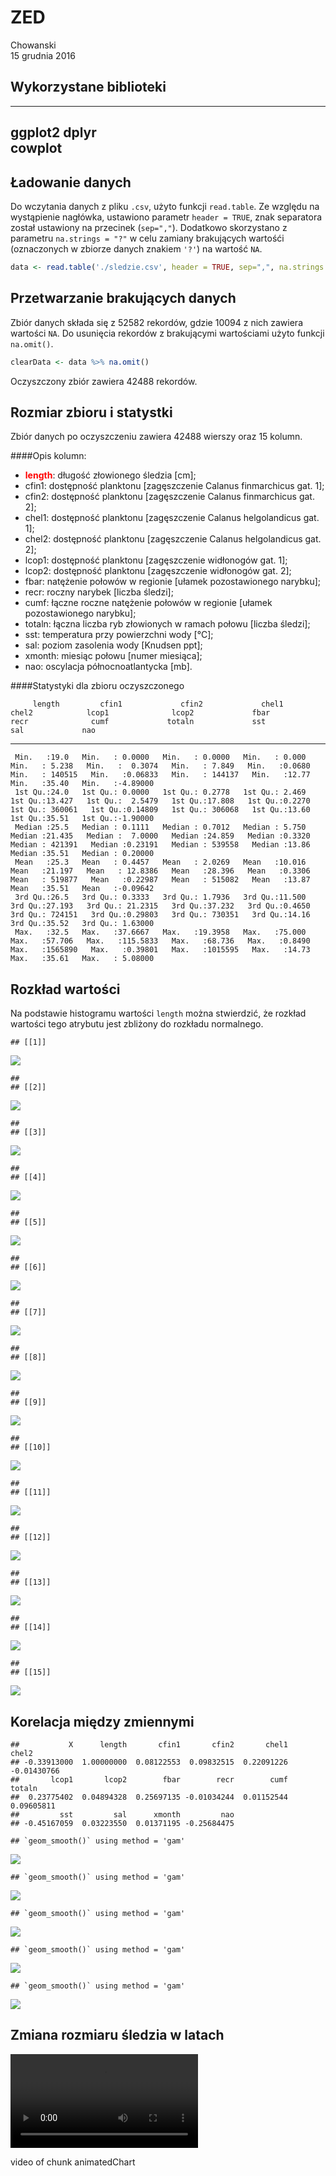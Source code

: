 # ZED
Chowanski  
15 grudnia 2016  



## Wykorzystane biblioteki

--------
ggplot2 
dplyr   
cowplot 
--------

## Ładowanie danych
Do wczytania danych z pliku `.csv`, użyto funkcji `read.table`. Ze względu na wystąpienie nagłówka, ustawiono parametr `header = TRUE`, znak separatora został ustawiony na przecinek (`sep=","`). Dodatkowo skorzystano z parametru `na.strings = "?"` w celu zamiany brakujących wartośći (oznaczonych w zbiorze danych znakiem `'?'`) na wartość `NA`.

```r
data <- read.table('./sledzie.csv', header = TRUE, sep=",", na.strings = "?")
```

## Przetwarzanie brakujących danych

Zbiór danych składa się z 52582 rekordów, gdzie 10094 z nich zawiera  wartości `NA`.
Do usunięcia rekordów z brakującymi wartościami użyto funkcji `na.omit()`.

```r
clearData <- data %>% na.omit()
```
Oczyszczony zbiór zawiera 42488 rekordów.

## Rozmiar zbioru i statystki
Zbiór danych po oczyszczeniu zawiera 42488 wierszy oraz 15 kolumn.

####Opis kolumn:
* <span style="color:red; font-weight:bold">length</span>: długość złowionego śledzia [cm];
* cfin1: dostępność planktonu [zagęszczenie Calanus finmarchicus gat. 1];
* cfin2: dostępność planktonu [zagęszczenie Calanus finmarchicus gat. 2];
* chel1: dostępność planktonu [zagęszczenie Calanus helgolandicus gat. 1];
* chel2: dostępność planktonu [zagęszczenie Calanus helgolandicus gat. 2];
* lcop1: dostępność planktonu [zagęszczenie widłonogów gat. 1];
* lcop2: dostępność planktonu [zagęszczenie widłonogów gat. 2];
* fbar: natężenie połowów w regionie [ułamek pozostawionego narybku];
* recr: roczny narybek [liczba śledzi];
* cumf: łączne roczne natężenie połowów w regionie [ułamek pozostawionego narybku];
* totaln: łączna liczba ryb złowionych w ramach połowu [liczba śledzi];
* sst: temperatura przy powierzchni wody [°C];
* sal: poziom zasolenia wody [Knudsen ppt];
* xmonth: miesiąc połowu [numer miesiąca];
* nao: oscylacja północnoatlantycka [mb].

####Statystyki dla zbioru oczyszczonego

         length         cfin1             cfin2             chel1            chel2            lcop1              lcop2             fbar             recr              cumf             totaln             sst             sal             nao         
---  -------------  ----------------  ----------------  ---------------  ---------------  -----------------  ---------------  ---------------  ----------------  ----------------  ----------------  --------------  --------------  -----------------
     Min.   :19.0   Min.   : 0.0000   Min.   : 0.0000   Min.   : 0.000   Min.   : 5.238   Min.   :  0.3074   Min.   : 7.849   Min.   :0.0680   Min.   : 140515   Min.   :0.06833   Min.   : 144137   Min.   :12.77   Min.   :35.40   Min.   :-4.89000 
     1st Qu.:24.0   1st Qu.: 0.0000   1st Qu.: 0.2778   1st Qu.: 2.469   1st Qu.:13.427   1st Qu.:  2.5479   1st Qu.:17.808   1st Qu.:0.2270   1st Qu.: 360061   1st Qu.:0.14809   1st Qu.: 306068   1st Qu.:13.60   1st Qu.:35.51   1st Qu.:-1.90000 
     Median :25.5   Median : 0.1111   Median : 0.7012   Median : 5.750   Median :21.435   Median :  7.0000   Median :24.859   Median :0.3320   Median : 421391   Median :0.23191   Median : 539558   Median :13.86   Median :35.51   Median : 0.20000 
     Mean   :25.3   Mean   : 0.4457   Mean   : 2.0269   Mean   :10.016   Mean   :21.197   Mean   : 12.8386   Mean   :28.396   Mean   :0.3306   Mean   : 519877   Mean   :0.22987   Mean   : 515082   Mean   :13.87   Mean   :35.51   Mean   :-0.09642 
     3rd Qu.:26.5   3rd Qu.: 0.3333   3rd Qu.: 1.7936   3rd Qu.:11.500   3rd Qu.:27.193   3rd Qu.: 21.2315   3rd Qu.:37.232   3rd Qu.:0.4650   3rd Qu.: 724151   3rd Qu.:0.29803   3rd Qu.: 730351   3rd Qu.:14.16   3rd Qu.:35.52   3rd Qu.: 1.63000 
     Max.   :32.5   Max.   :37.6667   Max.   :19.3958   Max.   :75.000   Max.   :57.706   Max.   :115.5833   Max.   :68.736   Max.   :0.8490   Max.   :1565890   Max.   :0.39801   Max.   :1015595   Max.   :14.73   Max.   :35.61   Max.   : 5.08000 

## Rozkład wartości
Na podstawie histogramu wartości `length` można stwierdzić, że rozkład wartości tego atrybutu jest zbliżony do rozkładu normalnego.

```
## [[1]]
```

![](ZED_106629_files/figure-html/valueDistribution-1.png)<!-- -->

```
## 
## [[2]]
```

![](ZED_106629_files/figure-html/valueDistribution-2.png)<!-- -->

```
## 
## [[3]]
```

![](ZED_106629_files/figure-html/valueDistribution-3.png)<!-- -->

```
## 
## [[4]]
```

![](ZED_106629_files/figure-html/valueDistribution-4.png)<!-- -->

```
## 
## [[5]]
```

![](ZED_106629_files/figure-html/valueDistribution-5.png)<!-- -->

```
## 
## [[6]]
```

![](ZED_106629_files/figure-html/valueDistribution-6.png)<!-- -->

```
## 
## [[7]]
```

![](ZED_106629_files/figure-html/valueDistribution-7.png)<!-- -->

```
## 
## [[8]]
```

![](ZED_106629_files/figure-html/valueDistribution-8.png)<!-- -->

```
## 
## [[9]]
```

![](ZED_106629_files/figure-html/valueDistribution-9.png)<!-- -->

```
## 
## [[10]]
```

![](ZED_106629_files/figure-html/valueDistribution-10.png)<!-- -->

```
## 
## [[11]]
```

![](ZED_106629_files/figure-html/valueDistribution-11.png)<!-- -->

```
## 
## [[12]]
```

![](ZED_106629_files/figure-html/valueDistribution-12.png)<!-- -->

```
## 
## [[13]]
```

![](ZED_106629_files/figure-html/valueDistribution-13.png)<!-- -->

```
## 
## [[14]]
```

![](ZED_106629_files/figure-html/valueDistribution-14.png)<!-- -->

```
## 
## [[15]]
```

![](ZED_106629_files/figure-html/valueDistribution-15.png)<!-- -->

## Korelacja między zmiennymi

```
##           X      length       cfin1       cfin2       chel1       chel2 
## -0.33913000  1.00000000  0.08122553  0.09832515  0.22091226 -0.01430766 
##       lcop1       lcop2        fbar        recr        cumf      totaln 
##  0.23775402  0.04894328  0.25697135 -0.01034244  0.01152544  0.09605811 
##         sst         sal      xmonth         nao 
## -0.45167059  0.03223550  0.01371195 -0.25684475
```

```
## `geom_smooth()` using method = 'gam'
```

![](ZED_106629_files/figure-html/correlation-1.png)<!-- -->

```
## `geom_smooth()` using method = 'gam'
```

![](ZED_106629_files/figure-html/correlation-2.png)<!-- -->

```
## `geom_smooth()` using method = 'gam'
```

![](ZED_106629_files/figure-html/correlation-3.png)<!-- -->

```
## `geom_smooth()` using method = 'gam'
```

![](ZED_106629_files/figure-html/correlation-4.png)<!-- -->

```
## `geom_smooth()` using method = 'gam'
```

![](ZED_106629_files/figure-html/correlation-5.png)<!-- -->

## Zmiana rozmiaru śledzia w latach
<video   controls loop><source src="ZED_106629_files/figure-html/animatedChart-.webm" /><p>video of chunk animatedChart</p></video>



